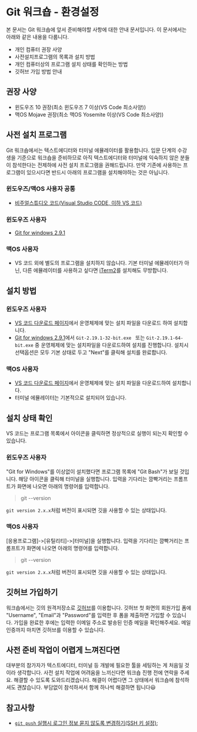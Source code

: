 # Git 워크숍 - 환경설정

본 문서는 Git 워크숍에 앞서 준비해야할 사항에 대한 안내 문서입니다. 이 문서에서는 아래와 같은 내용을 다룹니다.

- 개인 컴퓨터 권장 사양
- 사전설치프로그램의 목록과 설치 방법
- 개인 컴퓨터상의 프로그램 설치 상태를 확인하는 방법
- 깃허브 가입 방법 안내

## 권장 사양

- 윈도우즈 10 권장(최소 윈도우즈 7 이상(VS Code 최소사양))
- 맥OS Mojave 권장(최소 맥OS Yosemite 이상(VS Code 최소사양))

## 사전 설치 프로그램

Git 워크숍에서는 텍스트에디터와 터미널 에뮬레이터를 활용합니다. 입문 단계의 수강생을 기준으로 워크숍을 준비하므로 아직 텍스트에디터와 터미널에 익숙하지 않은 분들이 참석한다는 전제하에 사전 설치 프로그램을 권해드립니다. 만약 기존에 사용하는 프로그램이 있으시다면 반드시 아래의 프로그램을 설치해야하는 것은 아닙니다.

### 윈도우즈/맥OS 사용자 공통

- [비주얼스튜디오 코드(Visual Studio CODE, 이하 VS 코드)](https://code.visualstudio.com/)

### 윈도우즈 사용자

- [Git for windows 2.9.1](https://gitforwindows.org/)

### 맥OS 사용자

- VS 코드 외에 별도의 프로그램을 설치하지 않습니다. 기본 터미널 에뮬레이터가 아닌, 다른 에뮬레이터를 사용하고 싶다면 [iTerm2](https://iterm2.com/)를 설치해도 무방합니다.

## 설치 방법

### 윈도우즈 사용자

- [VS 코드 다운로드 페이지](https://code.visualstudio.com/Download)에서 운영체제에 맞는 설치 파일을 다운로드 하여 설치합니다.
- [Git for windows 2.9.1](https://gitforwindows.org/)에서 `Git-2.19.1-32-bit.exe
` 또는 `Git-2.19.1-64-bit.exe` 중 운영체제에 맞는 설치파일을 다운로드하여 설치를 진행합니다. 설치시 선택옵션은 모두 기본 상태로 두고 "Next"를 클릭해 설치를 완료합니다.

### 맥OS 사용자

- [VS 코드 다운로드 페이지](https://code.visualstudio.com/Download)에서 운영체제에 맞는 설치 파일을 다운로드하여 설치합니다.
- 터미널 에뮬레이터는 기본적으로 설치되어 있습니다.

## 설치 상태 확인

VS 코드는 프로그램 목록에서 아이콘을 클릭하면 정상적으로 실행이 되는지 확인할 수 있습니다.

### 윈도우즈 사용자

"Git for Windows"를 이상없이 설치했다면 프로그램 목록에 "Git Bash"가 보일 것입니다. 해당 아이콘을 클릭해 터미널을 실행합니다. 입력을 기다리는 깜빡거리는 프롬프트가 화면에 나오면 아래의 명령어를 입력합니다.

> git --version

`git version 2.x.x`처럼 버전이 표시되면 깃을 사용할 수 있는 상태입니다.

### 맥OS 사용자

[응용프로그램]->[유틸리티]->[터미널]을 실행합니다. 입력을 기다리는 깜빡거리는 프롬프트가 화면에 나오면 아래의 명령어를 입력합니다.

> git --version

`git version 2.x.x`처럼 버전이 표시되면 깃을 사용할 수 있는 상태입니다.

## 깃허브 가입하기

워크숍에서는 깃의 원격저장소로 [깃허브](https://github.com/)를 이용합니다. 깃허브 첫 화면의 회원가입 폼에 "Username", "Email"과 "Password"를 입력한 후 폼을 제출하면 가입할 수 있습니다. 가입을 완료한 후에는 입력한 이메일 주소로 발송된 인증 메일을 확인해주세요. 메일 인증까지 마치면 깃허브를 이용할 수 있습니다.

## 사전 준비 작업이 어렵게 느껴진다면

대부분의 참가자가 텍스트에디터, 터미널 등 개발에 필요한 툴을 세팅하는 게 처음일 것이라 생각합니다. 사전 설치 작업에 어려움을 느끼신다면 워크숍 진행 전에 연락을 주세요. 해결할 수 있도록 도와드리겠습니다. 해결이 어렵다면 그 상태에서 워크숍에 참석하셔도 괜찮습니다. 부담없이 참석하셔서 함께 하나씩 해결하면 됩니다:smiley:

## 참고사항

- [`git push` 실행시 로그인 정보 묻지 않도록 변경하기(SSH 키 설정)](./docs/set-ssh-key.md);
